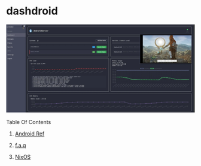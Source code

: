 # dashdroid

<p align="center">
  <!-- <img src="doc/src/demo.gif" alt="Demo GIF"> -->
  <img src="./assets/images/resourceMonitor.webp">
</p>

Table Of Contents

1. [Android Ref](android.md)

2. [f.a.q](faq.md)

3. [NixOS](nixos.md)
